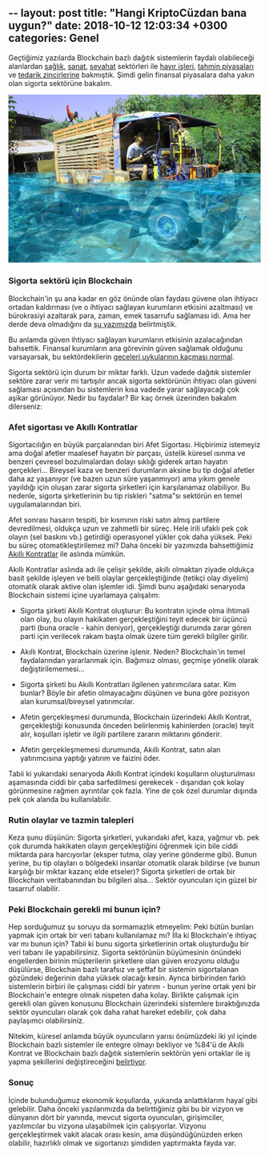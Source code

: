 --
layout: post
title:  "Hangi KriptoCüzdan bana uygun?"
date:   2018-10-12 12:03:34 +0300
categories: Genel
---


Geçtiğimiz yazılarda Blockchain bazlı dağıtık sistemlerin faydalı olabileceği alanlardan [sağlık](https://ademimerkezi.com/genel/2018/04/17/saglik-icin-blockchain.html), [sanat](https://ademimerkezi.com/genel/2018/04/06/sanat-icin-blockchain.html), [seyahat](https://ademimerkezi.com/genel/2018/07/06/seyahat-icin-blockchain.html) sektörleri ile [hayır işleri](https://ademimerkezi.com/genel/2018/03/29/Iyilik-icin-blockchain.html), [tahmin piyasaları](https://ademimerkezi.com/genel/2018/07/13/gelecegi-tahmin-icin-blockchain.html) ve [tedarik zincirlerine](https://ademimerkezi.com/genel/2018/08/17/tedarik-zinciri-icin-blockchain.html) bakmıştık.  Şimdi gelin finansal piyasalara daha yakın olan sigorta sektörüne bakalım. 

![water-975728_640.jpg](/assets/water-975728_640.jpg)




### Sigorta sektörü için Blockchain

Blockchain'in şu ana kadar en göz önünde olan faydası güvene olan ihtiyacı ortadan kaldırması (ve o ihtiyacı sağlayan kurumların etkisini azaltması) ve bürokrasiyi azaltarak para, zaman, emek tasarrufu sağlaması idi. Ama her derde deva olmadığını da [şu yazımızda](https://ademimerkezi.com/genel/2018/08/03/blockchain-her-derde-deva-mi.html) belirtmiştik. 

Bu anlamda güven ihtiyacı sağlayan kurumların etkisinin azalacağından bahsettik. Finansal kurumların ana görevinin güven sağlamak olduğunu varsayarsak, bu sektördekilerin [geceleri uykularının kaçması normal](https://ademimerkezi.com/genel/2018/03/01/Geceleri-uykunuzu-ne-kaciriyor.html).

Sigorta sektörü için durum bir miktar farklı. Uzun vadede dağıtık sistemler sektöre zarar verir mi tartışılır ancak sigorta sektörünün ihtiyacı olan güveni sağlaması açısından bu sistemlerin kısa vadede yarar sağlayacağı çok aşikar görünüyor. Nedir bu faydalar? Bir kaç örnek üzerinden bakalım dilerseniz:

### Afet sigortası ve Akıllı Kontratlar

Sigortacılığın en büyük parçalarından biri Afet Sigortası. Hiçbirimiz istemeyiz ama doğal afetler maalesef hayatın bir parçası, üstelik küresel ısınma ve benzeri çevresel bozulmalardan dolayı sıklığı giderek artan hayatın gerçekleri... Bireysel kaza ve benzeri durumların aksine bu tip doğal afetler daha az yaşanıyor (ve bazen uzun süre yaşanmıyor) ama yıkım genele yayıldığı için oluşan zarar sigorta şirketleri için karşılanamaz olabiliyor. Bu nedenle, sigorta şirketlerinin bu tip riskleri "satma"sı sektörün en temel uygulamalarından biri. 

Afet sonrası hasarın tespiti, bir kısmının riski satın almış partilere devredilmesi, oldukça uzun ve zahmetli bir süreç. Hele irili ufaklı pek çok olayın (sel baskını vb.) getirdiği operasyonel yükler çok daha yüksek. Peki bu süreç otomatikleştirilemez mi? Daha önceki bir yazımızda bahsettiğimiz [Akıllı Kontratlar](https://ademimerkezi.com/genel/2018/06/29/bu-kontratlar-cok-akilli-ethereum-ve-akilli-kontratlar.html) ile aslında mümkün. 

Akıllı Kontratlar aslında adı ile çelişir şekilde, akıllı olmaktan ziyade oldukça basit şekilde işleyen ve belli olaylar gerçekleştiğinde (tetikçi olay diyelim) otomatik olarak aktive olan işlemler idi. Şimdi bunu aşağıdaki senaryoda Blockchain sistemi içine uyarlamaya çalışalım: 

* Sigorta şirketi Akıllı Kontrat oluşturur: Bu kontratın içinde olma ihtimali olan olay, bu olayın hakikaten gerçekleştiğini teyit edecek bir üçüncü parti (buna oracle - kahin deniyor), gerçekleştiği durumda zarar gören parti için verilecek rakam başta olmak üzere tüm gerekli bilgiler girilir. 

* Akıllı Kontrat, Blockchain üzerine işlenir. Neden? Blockchain'in temel faydalarından yararlanmak için. Bağımsız olması, geçmişe yönelik olarak değiştirilememesi...

* Sigorta şirketi bu Akıllı Kontratları ilgilenen yatırımcılara satar. Kim bunlar? Böyle bir afetin olmayacağını düşünen ve buna göre pozisyon alan kurumsal/bireysel yatırımcılar. 

* Afetin gerçekleşmesi durumunda, Blockchain üzerindeki Akıllı Kontrat, gerçekleştiği konusunda önceden belirlenmiş kahinlerden (oracle) teyit alır, koşulları işletir ve ilgili partilere zararın miktarını gönderir. 

* Afetin gerçekleşmemesi durumunda, Akıllı Kontrat, satın alan yatırımcısına yaptığı yatırım ve faizini öder. 

Tabii ki yukarıdaki senaryoda Akıllı Kontrat içindeki koşulların oluşturulması aşamasında ciddi bir çaba sarfedilmesi gerekecek - dışarıdan çok kolay görünmesine rağmen ayrıntılar çok fazla. Yine de çok özel durumlar dışında pek çok alanda bu kullanılabilir. 

### Rutin olaylar ve tazmin talepleri

Keza şunu düşünün: Sigorta şirketleri, yukarıdaki afet, kaza, yağmur vb. pek çok durumda hakikaten olayın gerçekleştiğini öğrenmek için bile ciddi miktarda para harcıyorlar (eksper tutma, olay yerine gönderme gibi). Bunun yerine, bu tip olayları o bölgedeki insanlar otomatik olarak bildirse (ve bunun karşılığı bir miktar kazanç elde etseler)? Sigorta şirketleri de ortak bir Blockchain veritabanından bu bilgileri alsa... Sektör oyuncuları için güzel bir tasarruf olabilir. 

### Peki Blockchain gerekli mi bunun için?

Hep sorduğumuz şu soruyu da sormamazlık etmeyelim: Peki bütün bunları yapmak için ortak bir veri tabanı kullanılamaz mı? İlla ki Blockchain'e ihtiyaç var mı bunun için? Tabii ki bunu sigorta şirketlerinin ortak oluşturduğu bir veri tabanı ile yapabilirsiniz.   Sigorta sektörünün büyümesinin önündeki engellerden birinin müşterilerin şirketlere olan güven erozyonu olduğu düşülürse, Blockchain bazlı tarafsız ve şeffaf bir sistemin sigortalanan gözündeki değerinin daha yüksek olacağı kesin. Ayrıca birbirinden farklı sistemlerin birbiri ile çalışması ciddi bir yatırım - bunun yerine ortak yeni bir Blockchain'e entegre olmak nispeten daha kolay. Birlikte çalışmak için gerekli olan güven konusunu Blockchain üzerindeki sistemlere bıraktığınızda sektör oyuncuları olarak çok daha rahat hareket edebilir, çok daha paylaşımcı olabilirsiniz. 

Nitekim, küresel anlamda büyük oyuncuların yarısı önümüzdeki iki yıl içinde Blockchain bazlı sistemler ile entegre olmayı bekliyor ve %84'ü de Akıllı Kontrat ve Blockchain bazlı dağıtık sistemlerin sektörün yeni ortaklar ile iş yapma şekillerini değiştireceğini [belirtiyor](https://insuranceblog.accenture.com/ultimate-guide-to-blockchain-in-insurance).

### Sonuç

İçinde bulunduğumuz ekonomik koşullarda, yukarıda anlattıklarım hayal gibi gelebilir. Daha önceki yazılarımızda da belirttiğimiz gibi bu bir vizyon ve dünyanın dört bir yanında, mevcut sigorta oyuncuları, girişimciler, yazılımcılar bu vizyona ulaşabilmek için çalışıyorlar. Vizyonu gerçekleştirmek vakit alacak orası kesin, ama düşündüğünüzden erken olabilir, hazırlıklı olmak ve sigortanızı şimdiden yaptırmakta fayda var. 

